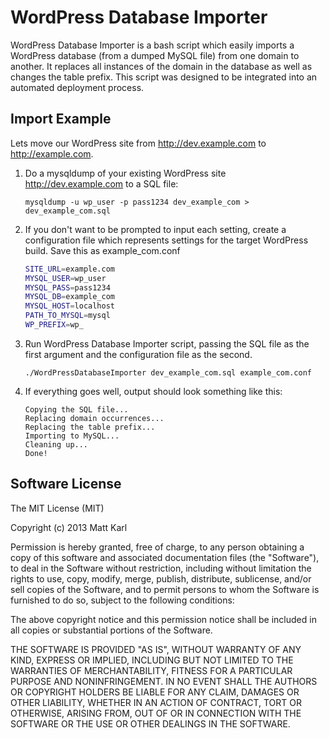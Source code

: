 WordPress Database Importer
===========================

WordPress Database Importer is a bash script which easily imports a WordPress database (from a dumped MySQL file) from one domain to another. It replaces all instances of the domain in the database as well as changes the table prefix. This script was designed to be integrated into an automated deployment process. 

Import Example
--------------

Lets move our WordPress site from http://dev.example.com to http://example.com.

1. Do a mysqldump of your existing WordPress site http://dev.example.com to a SQL file:

	`mysqldump -u wp_user -p pass1234 dev_example_com > dev_example_com.sql`

2. If you don't want to be prompted to input each setting, create a configuration file which represents settings for the target WordPress build. Save this as example_com.conf

	```bash
	SITE_URL=example.com
	MYSQL_USER=wp_user
	MYSQL_PASS=pass1234
	MYSQL_DB=example_com
	MYSQL_HOST=localhost
	PATH_TO_MYSQL=mysql
	WP_PREFIX=wp_
	```

3. Run WordPress Database Importer script, passing the SQL file as the first argument and the configuration file as the second.

	`./WordPressDatabaseImporter dev_example_com.sql example_com.conf`

4. If everything goes well, output should look something like this:
	
	```
	Copying the SQL file...
	Replacing domain occurrences...
	Replacing the table prefix...
	Importing to MySQL...
	Cleaning up...
	Done!
	```	

Software License
----------------

The MIT License (MIT)

Copyright (c) 2013 Matt Karl

Permission is hereby granted, free of charge, to any person obtaining a copy
of this software and associated documentation files (the "Software"), to deal
in the Software without restriction, including without limitation the rights
to use, copy, modify, merge, publish, distribute, sublicense, and/or sell
copies of the Software, and to permit persons to whom the Software is
furnished to do so, subject to the following conditions:

The above copyright notice and this permission notice shall be included in
all copies or substantial portions of the Software.

THE SOFTWARE IS PROVIDED "AS IS", WITHOUT WARRANTY OF ANY KIND, EXPRESS OR
IMPLIED, INCLUDING BUT NOT LIMITED TO THE WARRANTIES OF MERCHANTABILITY,
FITNESS FOR A PARTICULAR PURPOSE AND NONINFRINGEMENT. IN NO EVENT SHALL THE
AUTHORS OR COPYRIGHT HOLDERS BE LIABLE FOR ANY CLAIM, DAMAGES OR OTHER
LIABILITY, WHETHER IN AN ACTION OF CONTRACT, TORT OR OTHERWISE, ARISING FROM,
OUT OF OR IN CONNECTION WITH THE SOFTWARE OR THE USE OR OTHER DEALINGS IN
THE SOFTWARE.